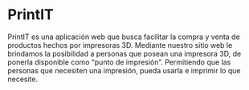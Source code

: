 # PrintIT

PrintIT es una aplicación web que busca facilitar la compra y venta de productos hechos por impresoras 3D. Mediante nuestro sitio web le brindamos la posibilidad a personas que posean una impresora 3D, de ponerla disponible como “punto de impresión”. Permitiendo que las personas que necesiten una impresión, pueda usarla e imprimir lo que necesite.

